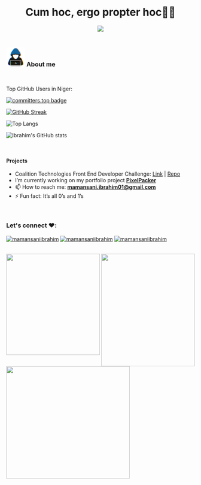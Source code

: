 <h1 align="center">Cum hoc, ergo propter hoc👨‍💻</h1>

<div align="center">
  <img src="https://readme-typing-svg.herokuapp.com?font=Arial+Nova&pause=1000&random=false&width=600&height=100&lines=Hi+I'm+Ibrahim++;%2B%2BSoftware+Engineer+%F0%9F%91%A8%E2%80%8D%F0%9F%92%BB;%2B%2BFull-Stack+Developer+%3C%2F%3E;%2B%2BFreelancer+%F0%9F%86%93;%2B%2BPentesting+Enthusiast+%F0%9F%94%90;%2B%2BBug+Bounty+Hunter+%F0%9F%95%B7%EF%B8%8F;%2B%2BIT+Technician+%F0%9F%93%A1%F0%9F%93%B6%F0%9F%87%AE%F0%9F%87%B9;%2B%2BResearcher+%F0%9F%93%9A%F0%9F%94%8D">
</div>

<br>


### <picture><img src = "https://github.com/0xAbdulKhalid/0xAbdulKhalid/raw/main/assets/mdImages/about_me.gif" width = 50px></picture> **About me**

<br>

<p> Top GitHub Users in Niger:</p>

[![committers.top badge](https://user-badge.committers.top/niger/Ibrahim227.svg)](https://user-badge.committers.top/niger/Ibrahim227)


[![GitHub Streak](https://github-readme-streak-stats.herokuapp.com?user=Ibrahim227&theme=nightfox)](https://git.io/streak-stats)


![Top Langs](https://github-readme-stats.vercel.app/api/top-langs/?username=Ibrahim227&langs_count=8&hide_progress=true)
<br>

![Ibrahim's GitHub stats](https://github-readme-stats.vercel.app/api?username=Ibrahim227&show_icons=true&theme=transparent)

<br>
<h4 align="left">Projects</h4>

- Coalition Technologies Front End Developer Challenge: <a href="https://ibrahim227.github.io/recruit-test/">Link</a> | <a href="https://github.com/ibrahim27/recruit-test/">Repo</a>
- I’m currently working on my portfolio project [**PixelPacker**](https://github.com/Ibrahim227/PixelPacker/blob/master/README.md)
- 📫 How to reach me: **mamansani.ibrahim01@gmail.com**
- ⚡ Fun fact: It’s all 0’s and 1’s 
<br>

<h3 align="left">Let's connect ❤️:</h3>
<a href="https://www.linkedin.com/in/maman-sani-ibrahim" target="blank"><img align="center" src="https://raw.githubusercontent.com/rahuldkjain/github-profile-readme-generator/master/src/images/icons/Social/linked-in-alt.svg" alt="mamansaniibrahim" height="30" width="40" /></a>
<a href="https://x.com/msaniibrahim_" target="blank"><img align="center" src="https://raw.githubusercontent.com/rahuldkjain/github-profile-readme-generator/master/src/images/icons/Social/x.svg" alt="mamansaniibrahim" height="30" width="40" /></a>
<a href="https://github.com/Ibrahim227" target="blank"><img align="center" src="https://raw.githubusercontent.com/rahuldkjain/github-profile-readme-generator/master/src/images/icons/Social/github.svg" alt="mamansaniibrahim" height="30" width="40" /></a>

<br>
<br>
<p>
  <img src="https://i.pinimg.com/originals/ef/7a/42/ef7a420440306ae74ef664f2df513851.gif" align="left" width="250px" height="270">
</p>

<p>
  <img src="https://media1.tenor.com/m/i8lIzIlzeHoAAAAC/cyberpunk-hacker.gif" width="250" align="right" height="300">
</p>

<p>
  <img src="https://i.pinimg.com/originals/87/0e/2b/870e2b603561af91cd073ab6d2679ff8.gif" width="330" align="center" height="300">
</p>
